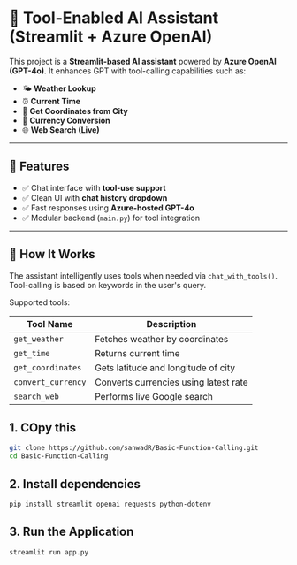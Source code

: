 # 🤖 Tool-Enabled AI Assistant (Streamlit + Azure OpenAI)

This project is a **Streamlit-based AI assistant** powered by **Azure OpenAI (GPT-4o)**. It enhances GPT with tool-calling capabilities such as:

- 🌤️ **Weather Lookup**
- ⏰ **Current Time**
- 📍 **Get Coordinates from City**
- 💱 **Currency Conversion**
- 🌐 **Web Search (Live)**

---

## 🚀 Features

- ✅ Chat interface with **tool-use support**
- ✅ Clean UI with **chat history dropdown**
- ✅ Fast responses using **Azure-hosted GPT-4o**
- ✅ Modular backend (`main.py`) for tool integration

---


## 🧠 How It Works

The assistant intelligently uses tools when needed via `chat_with_tools()`. Tool-calling is based on keywords in the user's query.

Supported tools:

| Tool Name         | Description                         |
|------------------|-------------------------------------|
| `get_weather`    | Fetches weather by coordinates      |
| `get_time`       | Returns current time                |
| `get_coordinates`| Gets latitude and longitude of city |
| `convert_currency`| Converts currencies using latest rate |
| `search_web`     | Performs live Google search         |

## 1. COpy this 
```bash
git clone https://github.com/sanwadR/Basic-Function-Calling.git
cd Basic-Function-Calling
```
## 2. Install dependencies
```bash
pip install streamlit openai requests python-dotenv
```
## 3. Run the Application
```bash
streamlit run app.py
``` 

